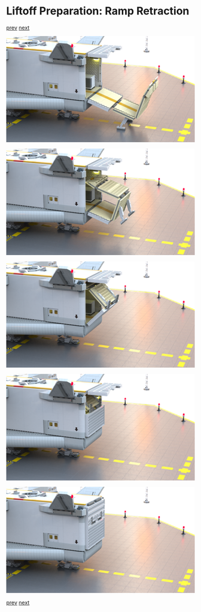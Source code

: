 # Liftoff Preparation: Ramp Retraction

[prev](02-liftoff-prep-ladder.md) [next](03-liftoff.md)

![](02-liftoff-prep-ramp_1.png)

![](02-liftoff-prep-ramp_2.png)

![](02-liftoff-prep-ramp_3.png)

![](02-liftoff-prep-ramp_4.png)

![](02-liftoff-prep-ramp_5.png)

[prev](02-liftoff-prep-ladder.md) [next](03-liftoff.md)
